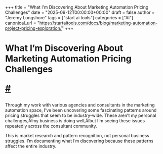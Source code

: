 +++
title = "What I'm Discovering About Marketing Automation Pricing Challenges"
date = "2025-09-12T00:00:00+00:00"
draft = false
author = "Jeremy Longshore"
tags = ["start ai tools"]
categories = ["AI"]
canonical_url = "https://startaitools.com/docs/blog/marketing-automation-project-pricing-exploration/"
+++

<h1 id="what-im-discovering-about-marketing-automation-pricing-challenges">
 What I’m Discovering About Marketing Automation Pricing Challenges
 
 <a class="anchor" href="#what-im-discovering-about-marketing-automation-pricing-challenges">#</a>
</h1>
<p>Through my work with various agencies and consultants in the marketing automation space, I’ve been uncovering some fascinating patterns around pricing struggles that seem to be industry-wide. These aren’t my personal challenges‚Äîmy business is doing well‚Äîbut I’m seeing these issues repeatedly across the consultant community.</p>
<p>This is market research and pattern recognition, not personal business struggles. I’m documenting what I’m discovering because these patterns affect the entire industry.</p>
